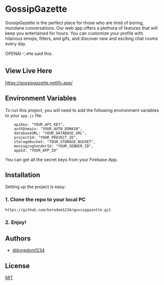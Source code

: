
# GossipGazette

GossipGazette is the perfect place for those who are tired of boring, mundane conversations. Our web app offers a plethora of features that will keep you entertained for hours. You can customize your profile with hilarious emojis, filters, and gifs, and discover new and exciting chat rooms every day.

OPENAI 👈He said this.



## View Live Here

https://gossipgazette.netlify.app/

## Environment Variables

To run this project, you will need to add the following environment variables to your `app.js` file.

```
    apiKey: "YOUR_API_KEY",
    authDomain: "YOUR_AUTH_DOMAIN",
    databaseURL: "YOUR_DATABASE_URL",
    projectId: "YOUR_PROJECT_ID",
    storageBucket: "YOUR_STORAGE_BUCKET",
    messagingSenderId: "YOUR_SENDER_ID",
    appId: "YOUR_APP_ID"
```
You can get all the secret keys from your Firebase App.
## Installation

Setting up the project is easy:

### 1. Clone the repo to your local PC

```bash
https://github.com/boredom1234/gossipgazette.git
```

### 2. Enjoy!
    
## Authors

- [@boredom1234](https://www.github.com/boredom1234)



## License

[MIT](https://choosealicense.com/licenses/mit/)

